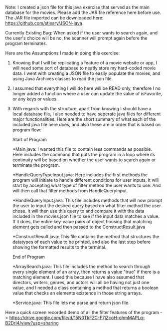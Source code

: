 Note:
I created a json file for this java exercise that served as the main database for the movies.
Please add the JAR file reference here before use. The JAR file imported can be downloaded here: https://github.com/stleary/JSON-java

Currently Existing Bug:
When asked if the user wants to search again, and the user's choice will be no, the scanner will prompt again before the program terminates.

Here are the Assumptions I made in doing this exercise:

1. Knowing that I will be replicating a feature of a movie website or app, I will need some sort of database to neatly store my hard-coded movie data. I went with creating a JSON file to easily populate the movies, and using Java Archives classes to read the json file.
2. I assumed that everything I will do here will be READ only, therefore I no longer added a function where a user can update the value of isFavorite, or any keys or values.
3. With regards with the structure, apart from knowing I should have a local database file, I also needed to have seperate java files for different major functionalities. Here are the short summary of what each of the included java file here does, and also these are in order that is based on program flow:

   Start of Program

   \*Main.java: I wanted this file to contain less commands as possible. Here includes the command that puts the program in a loop where its continuity will be based on whether the user wants to search again or terminate the program.

   \*HandleQueryTypeInput.java: Here includes the first methods the program will initiate to handle different conditions for user inputs. It will start by accepting what type of filter method the user wants to use. And will then call that filter methods from HandleQueryInput.

   \*HandleQueryInput.java: This file includes methods that will now prompt the user to input the desired query based on what filter method the user chose. It will then use this query to and compare it with the data included in the movies.json file to see if the input data matches a value. If it does, the entire key-value pairs of object housing that matching element gets called and then passed to the ConstructResult.java

   \*ConstructResult.java: This file contains the method that structures the datatypes of each value to be printed, and also the last step before showing the formatted results to the terminal.

   End of Program

   \*ArraySearch.java: This file includes the method to search through every single element of an array, then returns a value "true" if there is a matching element. I used this because I have also assumed that directors, writers, genres, and actors will all be having not just one value, and I needed a class containing a method that returns a boolean value that checks an elements existence in those string arrays.

   \*Service.java: This file lets me parse and return json file.

Here a quick screen recorded demo of all the filter features of the program -> https://drive.google.com/file/d/15N0TkFZC-F7jZcoH-ohmMAPLq-B2Drl4/view?usp=sharing
